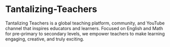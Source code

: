 # Tantalizing-Teachers
Tantalizing Teachers is a global teaching platform, community, and YouTube channel that inspires educators and learners. Focused on English and Math for pre-primary to secondary levels, we empower teachers to make learning engaging, creative, and truly exciting.
